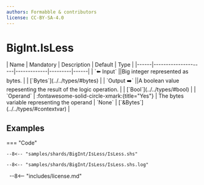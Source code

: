 ```yaml
---
authors: Formabble & contributors
license: CC-BY-SA-4.0
---
```



# BigInt.IsLess

<div class="sh-parameters" markdown="1">
| Name | Mandatory | Description | Default | Type |
|------|---------------------|-------------|---------|------|
| `⬅️ Input` ||Big integer represented as bytes. | | [`Bytes`](../../types/#bytes) |
| `Output ➡️` ||A boolean value repesenting the result of the logic operation. | | [`Bool`](../../types/#bool) |
| `Operand` | :fontawesome-solid-circle-xmark:{title="Yes"}  | The bytes variable representing the operand | `None` | [`&Bytes`](../../types/#contextvar) |

</div>



## Examples

=== "Code"

  ```x86asm linenums="1"
  --8<-- "samples/shards/BigInt/IsLess/IsLess.shs"
  ```

  ```
  --8<-- "samples/shards/BigInt/IsLess/IsLess.shs.log"
  ```
&nbsp;
--8<-- "includes/license.md"

